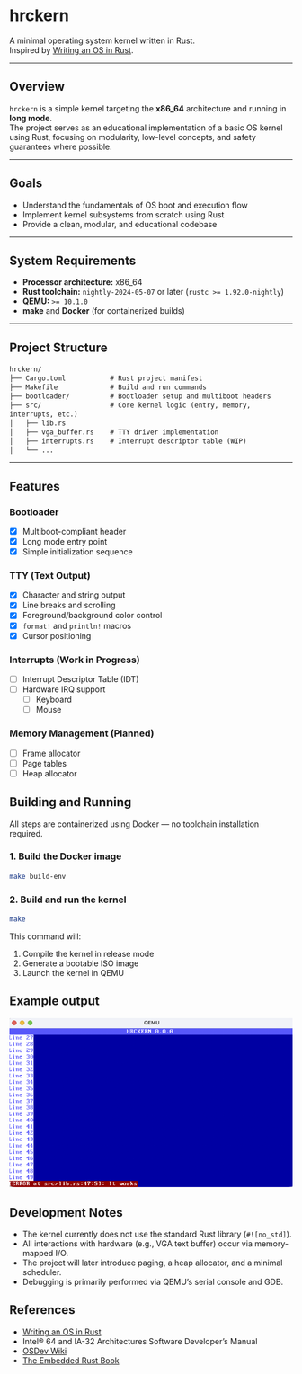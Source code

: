# hrckern

A minimal operating system kernel written in Rust.  
Inspired by [Writing an OS in Rust](https://os.phil-opp.com/).

---

## Overview

`hrckern` is a simple kernel targeting the **x86_64** architecture and running in **long mode**.  
The project serves as an educational implementation of a basic OS kernel using Rust, focusing on modularity, low-level concepts, and safety guarantees where possible.

---

## Goals

- Understand the fundamentals of OS boot and execution flow  
- Implement kernel subsystems from scratch using Rust  
- Provide a clean, modular, and educational codebase

---

## System Requirements

- **Processor architecture:** x86_64  
- **Rust toolchain:** `nightly-2024-05-07` or later (`rustc >= 1.92.0-nightly`)  
- **QEMU:** `>= 10.1.0`  
- **make** and **Docker** (for containerized builds)

---

## Project Structure

```text
hrckern/
├── Cargo.toml           # Rust project manifest
├── Makefile             # Build and run commands
├── bootloader/          # Bootloader setup and multiboot headers
├── src/                 # Core kernel logic (entry, memory, interrupts, etc.)
│   ├── lib.rs
│   ├── vga_buffer.rs    # TTY driver implementation
│   ├── interrupts.rs    # Interrupt descriptor table (WIP)
│   └── ...
```

---

## Features

### Bootloader
- [x] Multiboot-compliant header
- [x] Long mode entry point
- [x] Simple initialization sequence

### TTY (Text Output)
- [x] Character and string output
- [x] Line breaks and scrolling
- [x] Foreground/background color control
- [x] `format!` and `println!` macros
- [x] Cursor positioning

### Interrupts (Work in Progress)
- [ ] Interrupt Descriptor Table (IDT)
- [ ] Hardware IRQ support  
  - [ ] Keyboard  
  - [ ] Mouse  

### Memory Management (Planned)
- [ ] Frame allocator
- [ ] Page tables
- [ ] Heap allocator

## Building and Running

All steps are containerized using Docker — no toolchain installation required.

### 1. Build the Docker image
```bash
make build-env
```

### 2. Build and run the kernel
```bash
make
```

This command will:
1. Compile the kernel in release mode
2. Generate a bootable ISO image
3. Launch the kernel in QEMU

## Example output
![img](assets/exemplo-kernel.png)


## Development Notes

- The kernel currently does not use the standard Rust library (`#![no_std]`).
- All interactions with hardware (e.g., VGA text buffer) occur via memory-mapped I/O.
- The project will later introduce paging, a heap allocator, and a minimal scheduler.
- Debugging is primarily performed via QEMU’s serial console and GDB.

## References
- [Writing an OS in Rust](https://os.phil-opp.com/)
- Intel® 64 and IA-32 Architectures Software Developer’s Manual
- [OSDev Wiki](https://wiki.osdev.org/Main_Page)
- [The Embedded Rust Book](https://docs.rust-embedded.org/book/)
